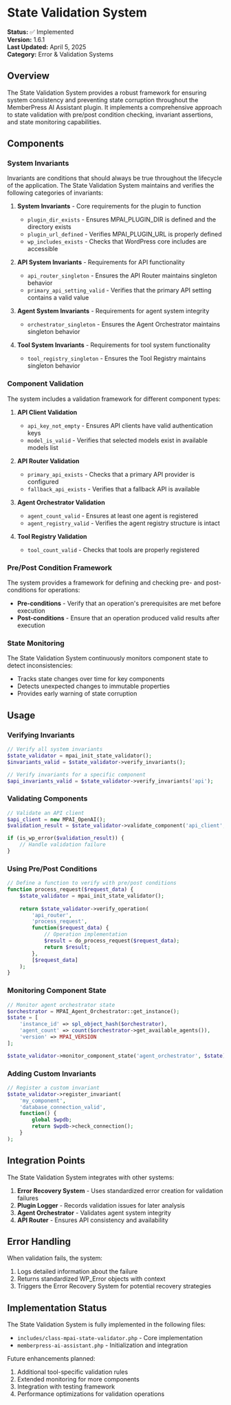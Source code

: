# State Validation System

**Status:** ✅ Implemented  
**Version:** 1.6.1  
**Last Updated:** April 5, 2025  
**Category:** Error & Validation Systems

## Overview

The State Validation System provides a robust framework for ensuring system consistency and preventing state corruption throughout the MemberPress AI Assistant plugin. It implements a comprehensive approach to state validation with pre/post condition checking, invariant assertions, and state monitoring capabilities.

## Components

### System Invariants

Invariants are conditions that should always be true throughout the lifecycle of the application. The State Validation System maintains and verifies the following categories of invariants:

1. **System Invariants** - Core requirements for the plugin to function
   - `plugin_dir_exists` - Ensures MPAI_PLUGIN_DIR is defined and the directory exists
   - `plugin_url_defined` - Verifies MPAI_PLUGIN_URL is properly defined
   - `wp_includes_exists` - Checks that WordPress core includes are accessible

2. **API System Invariants** - Requirements for API functionality
   - `api_router_singleton` - Ensures the API Router maintains singleton behavior
   - `primary_api_setting_valid` - Verifies that the primary API setting contains a valid value

3. **Agent System Invariants** - Requirements for agent system integrity
   - `orchestrator_singleton` - Ensures the Agent Orchestrator maintains singleton behavior

4. **Tool System Invariants** - Requirements for tool system functionality
   - `tool_registry_singleton` - Ensures the Tool Registry maintains singleton behavior

### Component Validation

The system includes a validation framework for different component types:

1. **API Client Validation**
   - `api_key_not_empty` - Ensures API clients have valid authentication keys
   - `model_is_valid` - Verifies that selected models exist in available models list

2. **API Router Validation**
   - `primary_api_exists` - Checks that a primary API provider is configured
   - `fallback_api_exists` - Verifies that a fallback API is available

3. **Agent Orchestrator Validation**
   - `agent_count_valid` - Ensures at least one agent is registered
   - `agent_registry_valid` - Verifies the agent registry structure is intact

4. **Tool Registry Validation**
   - `tool_count_valid` - Checks that tools are properly registered

### Pre/Post Condition Framework

The system provides a framework for defining and checking pre- and post-conditions for operations:

- **Pre-conditions** - Verify that an operation's prerequisites are met before execution
- **Post-conditions** - Ensure that an operation produced valid results after execution

### State Monitoring

The State Validation System continuously monitors component state to detect inconsistencies:

- Tracks state changes over time for key components
- Detects unexpected changes to immutable properties
- Provides early warning of state corruption

## Usage

### Verifying Invariants

```php
// Verify all system invariants
$state_validator = mpai_init_state_validator();
$invariants_valid = $state_validator->verify_invariants();

// Verify invariants for a specific component
$api_invariants_valid = $state_validator->verify_invariants('api');
```

### Validating Components

```php
// Validate an API client
$api_client = new MPAI_OpenAI();
$validation_result = $state_validator->validate_component('api_client', $api_client);

if (is_wp_error($validation_result)) {
    // Handle validation failure
}
```

### Using Pre/Post Conditions

```php
// Define a function to verify with pre/post conditions
function process_request($request_data) {
    $state_validator = mpai_init_state_validator();
    
    return $state_validator->verify_operation(
        'api_router',
        'process_request',
        function($request_data) {
            // Operation implementation
            $result = do_process_request($request_data);
            return $result;
        },
        [$request_data]
    );
}
```

### Monitoring Component State

```php
// Monitor agent orchestrator state
$orchestrator = MPAI_Agent_Orchestrator::get_instance();
$state = [
    'instance_id' => spl_object_hash($orchestrator),
    'agent_count' => count($orchestrator->get_available_agents()),
    'version' => MPAI_VERSION
];

$state_validator->monitor_component_state('agent_orchestrator', $state);
```

### Adding Custom Invariants

```php
// Register a custom invariant
$state_validator->register_invariant(
    'my_component',
    'database_connection_valid',
    function() {
        global $wpdb;
        return $wpdb->check_connection();
    }
);
```

## Integration Points

The State Validation System integrates with other systems:

1. **Error Recovery System** - Uses standardized error creation for validation failures
2. **Plugin Logger** - Records validation issues for later analysis
3. **Agent Orchestrator** - Validates agent system integrity
4. **API Router** - Ensures API consistency and availability

## Error Handling

When validation fails, the system:

1. Logs detailed information about the failure
2. Returns standardized WP_Error objects with context
3. Triggers the Error Recovery System for potential recovery strategies

## Implementation Status

The State Validation System is fully implemented in the following files:

- `includes/class-mpai-state-validator.php` - Core implementation
- `memberpress-ai-assistant.php` - Initialization and integration

Future enhancements planned:

1. Additional tool-specific validation rules
2. Extended monitoring for more components
3. Integration with testing framework
4. Performance optimizations for validation operations
